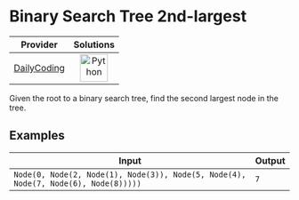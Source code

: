 # Binary Search Tree 2nd-largest

<!-- INFO TABLE BEGIN -->

| Provider                                              | Solutions                                                                                                                                        |
| :---------------------------------------------------: | :----------------------------------------------------------------------------------------------------------------------------------------------: |
| [DailyCoding](../../../docs/providers/DailyCoding.md) | [<img src="https://res.cloudinary.com/rascaltwo/image/upload/v1631924087/python_xzdlti.svg" alt="Python" title="Python" width="50" />](solve.py) |

<!-- INFO TABLE END -->

Given the root to a binary search tree, find the second largest node in the tree.

## Examples

| Input                                                                              | Output |
| ---------------------------------------------------------------------------------- | ------ |
| `Node(0, Node(2, Node(1), Node(3)), Node(5, Node(4), Node(7, Node(6), Node(8)))))` | `7`    |
